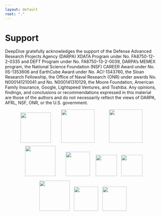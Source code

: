```yaml
---
layout: default
root: "."
---
```


# Support

DeepDive gratefully acknowledges the support of the Defense Advanced
Research Projects Agency (DARPA) XDATA Program under No.
FA8750-12-2-0335 and DEFT Program under No. FA8750-13-2-0039, DARPA’s
MEMEX program, the National Science Foundation (NSF) CAREER Award
under No. IIS-1353606 and EarthCube Award under No. ACI-1343760, the
Sloan Research Fellowship, the Office of Naval Research (ONR) under
awards No. N000141210041 and No. N000141310129, the Moore Foundation,
American Family Insurance, Google, Lightspeed Ventures, and Toshiba.
Any opinions, findings, and conclusions or recommendations expressed
in this material are those of the authors and do not necessarily
reflect the views of DARPA, AFRL, NSF, ONR, or the U.S. government.

<div style="text-align:center;" class="sponsor">
  <a href="http://www.darpa.mil"><img height="100px" src="http://i.stanford.edu//hazy/images/logos/darpa.jpg" style="margin-bottom:10px; margin-left:30px; margin-right:15px;"></a>
  <a href="http://www.nsf.gov"><img height="110px" src="http://i.stanford.edu//hazy/images/logos/nsf.jpg" style="margin-bottom:10px; margin-left:15px; margin-right:30px;"></a> 
  <a href="http://www.sloan.org/sloan-research-fellowships/"><img height="110px" src="{{ site.baseurl }}/images/logos/sloan.jpg" style="margin-bottom:10px; margin-left:15px; margin-right:30px;"></a>
  <a href="http://www.onr.navy.mil"><img height="100px" src="http://i.stanford.edu//hazy/images/logos/onr.png" style="margin-bottom:10px; margin-left:15px; margin-right:15px;"></a>
  <a href="http://www.moore.org/"><img height="80px" src="{{ site.baseurl }}/images/logos/moore.jpg" style="margin-bottom:10px; margin-left:15px; margin-right:15px;"></a>
  <a href="http://www.amfam.com/default.asp"><img height="70px" src="http://i.stanford.edu//hazy/images/logos/amfam.jpeg" style="margin-bottom:10px; margin-bottom:15px;"></a>
  <a href="http://chtc.cs.wisc.edu"><img height="70px" src="http://i.stanford.edu//hazy/images/logos/chtc.png" style="margin-left:10px; margin-left:10px;"></a>
  <a href="http://www.google.com"><img height="100px" src="http://i.stanford.edu//hazy/images/logos/google.png" style="margin-bottom:10px; margin-left:10px;"></a>
  <a href="http://lsvp.com/"><img height="80px" src="{{ site.baseurl }}/images/logos/lsvp.gif" style="margin-bottom:10px; margin-left:10px;"></a>
  <a href="http://www.toshiba.com/"><img height="80px" src="{{ site.baseurl }}/images/logos/toshiba.jpg" style="margin-bottom:10px; margin-left:10px;"></a>
</div>

